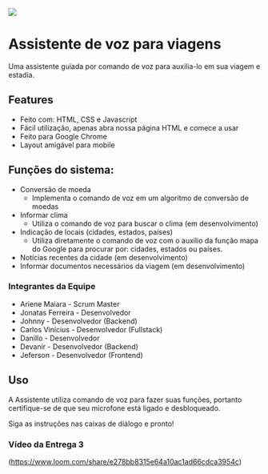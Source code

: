 ![](https://i.ibb.co/jMf6yxy/assistente5.png)

# Assistente de voz para viagens

Uma assistente guiada por comando de voz para auxilia-lo em sua viagem e estadia.

## Features

- Feito com: HTML, CSS e Javascript
- Fácil utilização, apenas abra nossa página HTML e comece a usar
- Feito para Google Chrome
- Layout amigável para mobile

## Funções do sistema:

- Conversão de moeda
    - Implementa o comando de voz em um algoritmo de conversão de moedas
- Informar clima
    - Utiliza o comando de voz para buscar o clima (em desenvolvimento)
- Indicação de locais (cidades, estados, países)
    - Utiliza diretamente o comando de voz com o auxílio da função mapa do Google para procurar por: cidades, estados ou países.
- Notícias recentes da cidade (em desenvolvimento)
- Informar documentos necessários da viagem (em desenvolvimento)

### Integrantes da Equipe

- Ariene Maiara - Scrum Master
- Jonatas Ferreira - Desenvolvedor
- Johnny - Desenvolvedor (Backend)
- Carlos Vinícius - Desenvolvedor (Fullstack)
- Danillo - Desenvolvedor
- Devanir - Desenvolvedor (Backend)
- Jeferson - Desenvolvedor (Frontend)

## Uso

A Assistente utiliza comando de voz para fazer suas funções, portanto certifique-se de que seu microfone está ligado e desbloqueado.

Siga as instruções nas caixas de diálogo e pronto!

### Vídeo da Entrega 3

(https://www.loom.com/share/e278bb8315e64a10ac1ad66cdca3954c)
